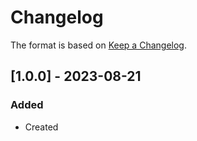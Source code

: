 # Changelog
The format is based on [Keep a Changelog](https://keepachangelog.com/en/1.0.0/).


## [1.0.0] - 2023-08-21
### Added
- Created
